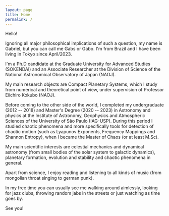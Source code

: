 ```yaml
---
layout: page
title: Home
permalink: /
---
```


Hello!

Ignoring all major philosophical implications of such a question, my name is Gabriel, but you can call me Gabs or Gabo. I'm from Brazil and I have been living in Tokyo since April/2023.

I'm a Ph.D candidate at the Graduate University for Advanced Studies (SOKENDAI) and an Associate Researcher at the Division of Science of the National Astronomical Observatory of Japan (NAOJ).

My main research objects are Compact Planetary Systems, which I study from numerical and theoretical point of view, under supervision of Professor Eiichiro Kokubo (NAOJ).

Before coming to the other side of the world, I completed my undergraduate (2012 -- 2018) and Master's Degree (2020 -- 2023) in Astronomy and physics at the Institute of Astronomy, Geophysics and Atmospheric Sciences of the University of São Paulo (IAG-USP). During this period I studied chaotic phenomena and more specifically tools for detection of chaotic motion (such as Lyapunov Exponents, Frequency Mappings and Shannon Entropy), when I became the Master of Chaos (or at least M.Sc).

My main scientific interests are celestial mechanics and dynamical astronomy (from small bodies of the solar system to galactic dynamics), planetary formation, evolution and stability and chaotic phenomena in general.

Apart from science, I enjoy reading and listening to all kinds of music (from mongolian throat singing to german punk).

In my free time you can usually see me walking around aimlessly, looking for jazz clubs, throwing random jabs in the streets or just watching as time goes by.

See you!
